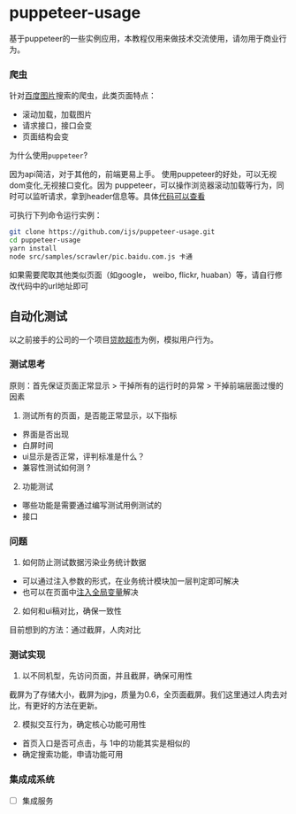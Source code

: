 # puppeteer-usage

基于puppeteer的一些实例应用，本教程仅用来做技术交流使用，请勿用于商业行为。

### 爬虫

针对[百度图片](https://pic.baidu.com/)搜索的爬虫，此类页面特点：

- 滚动加载，加载图片
- 请求接口，接口会变
- 页面结构会变

为什么使用`puppeteer`?

因为api简洁，对于其他的，前端更易上手。
使用puppeteer的好处，可以无视dom变化,无视接口变化。因为 puppeteer，可以操作浏览器滚动加载等行为，同时可以监听请求，拿到header信息等。具体[代码可以查看](https://github.com/ijs/puppeteer-usage/blob/master/src/samples/scrawler/pic.baidu.com.js#L20-L27)

可执行下列命令运行实例：

```bash
git clone https://github.com/ijs/puppeteer-usage.git
cd puppeteer-usage
yarn install
node src/samples/scrawler/pic.baidu.com.js 卡通
```

如果需要爬取其他类似页面（如google， weibo, flickr, huaban）等，请自行修改代码中的url地址即可

## 自动化测试

以之前接手的公司的一个项目[贷款超市](http://i.houmifin.com/loan/index)为例，模拟用户行为。

### 测试思考

原则：首先保证页面正常显示 > 干掉所有的运行时的异常 > 干掉前端层面过慢的因素

1. 测试所有的页面，是否能正常显示，以下指标

- 界面是否出现
- 白屏时间
- ui显示是否正常，评判标准是什么？
- 兼容性测试如何测 ?

2. 功能测试

- 哪些功能是需要通过编写测试用例测试的
- 接口

### 问题

1. 如何防止测试数据污染业务统计数据

- 可以通过注入参数的形式，在业务统计模块加一层判定即可解决
- 也可以在页面中[注入全局变量](https://github.com/GoogleChrome/puppeteer/blob/master/examples/detect-sniff.js)解决

2. 如何和ui稿对比，确保一致性

目前想到的方法：通过截屏，人肉对比

### 测试实现

1. 以不同机型，先访问页面，并且截屏，确保可用性

截屏为了存储大小，截屏为jpg，质量为0.6，全页面截屏。我们这里通过人肉去对比，有更好的方法在更新。

2. 模拟交互行为，确定核心功能可用性

- 首页入口是否可点击，与 1中的功能其实是相似的
- 确定搜索功能，申请功能可用

### 集成成系统

- [ ] 集成服务
